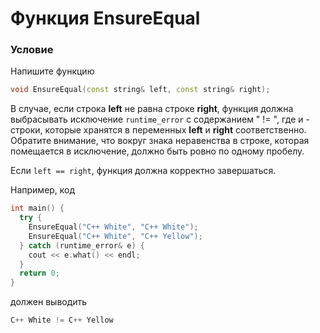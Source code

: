 # Функция EnsureEqual

### Условие
 
Напишите функцию 

```c++
void EnsureEqual(const string& left, const string& right);
```

В случае, если строка **left** не равна строке **right**, функция должна выбрасывать исключение `runtime_error` с содержанием "<l> != <r>", где <l> и <r> - строки, которые хранятся в переменных **left** и **right** соответственно. Обратите внимание, что вокруг знака неравенства в строке, которая помещается в исключение, должно быть ровно по одному пробелу.

Если `left == right`, функция должна корректно завершаться.

Например, код

```c++
int main() {
  try {
    EnsureEqual("C++ White", "C++ White");
    EnsureEqual("C++ White", "C++ Yellow");
  } catch (runtime_error& e) {
    cout << e.what() << endl;
  }
  return 0;
}
```
должен выводить

```objectivec
C++ White != C++ Yellow
```